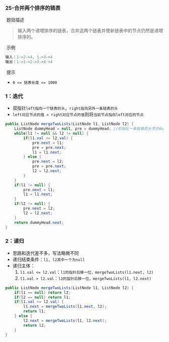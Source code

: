 ### 25-合并两个排序的链表

​	题目描述

> 输入两个递增排序的链表，合并这两个链表并使新链表中的节点仍然是递增排序的。

​	示例

```java
输入：1->2->4, 1->3->4
输出：1->1->2->3->4->4
```

​	提示

- `0 <= 链表长度 <= 1000`

### 1：迭代

- 双指针`left指向一个链表的头`，`right指向另外一条链表的头`
- `left对应节点的值 < right对应节点的值`则将`当前节点指向left对应的节点`

```java
public ListNode mergeTwoLists(ListNode l1, ListNode l2) {
	ListNode dummyHead = null, pre = dummyHead; //初始化一条链表的头节点dummyHead
    while(l1 != null && l2 != null) {
        if(l1.val <= l2.val) {
            pre.next = l1;
            pre = pre.next;
            l1 = l1.next;
        } else {
            pre.next = l2;
            pre = pre.next;
            l2 = l2.next;
        }
    }
   	if(l1 != null) {
        pre.next = l1;
        l1 = l1.next;
    }
    if(l2 != null) {
        pre.next = l2;
        l2 = l2.next;
    }
    return dummyHead.next;
}
```

### 2：递归

- 思路和迭代差不多，写法略微不同
- 递归结束条件：`l1, l2其中一个为null`
- 递归主体：
  1. `l1.val <= l2.val`：`l1的指针后移一位，mergeTwoLists(l1.next, l2)`
  2. `l1.val > l2.val`：`l2的指针后移一位，mergeTwoLists(l1, l2.next)`

```java
public ListNode mergeTwoLists(ListNode l1, ListNode l2) {
	if(l1 == null) return l2;
    if(l2 == null) return l1;
    if(l1.val <= l2.val) {
        l1.next = mergeTwoLists(l1.next, l2);
        return l1;
    } else {
        l2.next = mergeTwoLists(l1, l2.next);
        return l2;
    }
}
```

